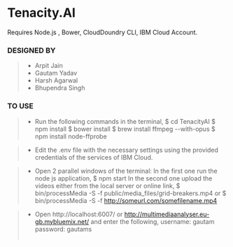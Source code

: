 # Tenacity.AI

Requires Node.js , Bower, CloudDoundry CLI, IBM Cloud Account. 

### DESIGNED BY

>- Arpit Jain<BR>
>- Gautam Yadav<BR>
>- Harsh Agarwal<BR>
>- Bhupendra Singh<BR>

### TO USE
  
>- Run the following commands in the terminal, $ cd TenacityAI $ npm install $ bower install $ brew install ffmpeg --with-opus $ npm install node-ffprobe<BR>

>- Edit the .env file with the necessary settings using the provided credentials of the services of IBM Cloud.<BR>

>- Open 2 parallel windows of the terminal: In the first one run the node js application, $ npm start In the second one upload the videos either from the local server or online link, $ bin/processMedia -S -f public/media_files/grid-breakers.mp4 or $ bin/processMedia -S -f http://someurl.com/somefilename.mp4<BR>

>- Open http://localhost:6007/ or http://multimediaanalyser.eu-gb.mybluemix.net/ and enter the following, username: gautam password: gautams<BR><BR>
